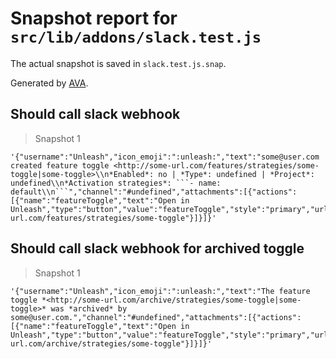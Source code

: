 # Snapshot report for `src/lib/addons/slack.test.js`

The actual snapshot is saved in `slack.test.js.snap`.

Generated by [AVA](https://avajs.dev).

## Should call slack webhook

> Snapshot 1

    '{"username":"Unleash","icon_emoji":":unleash:","text":"some@user.com created feature toggle <http://some-url.com/features/strategies/some-toggle|some-toggle>\\n*Enabled*: no | *Type*: undefined | *Project*: undefined\\n*Activation strategies*: ```- name: default\\n```","channel":"#undefined","attachments":[{"actions":[{"name":"featureToggle","text":"Open in Unleash","type":"button","value":"featureToggle","style":"primary","url":"http://some-url.com/features/strategies/some-toggle"}]}]}'

## Should call slack webhook for archived toggle

> Snapshot 1

    '{"username":"Unleash","icon_emoji":":unleash:","text":"The feature toggle *<http://some-url.com/archive/strategies/some-toggle|some-toggle>* was *archived* by some@user.com.","channel":"#undefined","attachments":[{"actions":[{"name":"featureToggle","text":"Open in Unleash","type":"button","value":"featureToggle","style":"primary","url":"http://some-url.com/archive/strategies/some-toggle"}]}]}'
